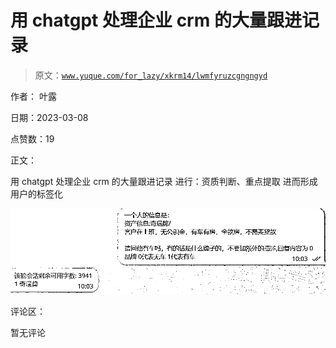 # 用 chatgpt 处理企业 crm 的大量跟进记录

> 原文：[`www.yuque.com/for_lazy/xkrm14/lwmfyruzcgngngyd`](https://www.yuque.com/for_lazy/xkrm14/lwmfyruzcgngngyd)



作者： 叶露 

日期：2023-03-08 

点赞数：19 

正文： 

用 chatgpt 处理企业 crm 的大量跟进记录 进行：资质判断、重点提取 进而形成用户的标签化 

![](img/f0a8a6206839267223e65a186d5da6c2.png)  

评论区： 

暂无评论 

